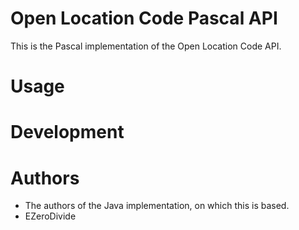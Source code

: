 # Open Location Code Pascal API

This is the Pascal implementation of the Open Location Code API.

# Usage

# Development

# Authors

* The authors of the Java implementation, on which this is based.
* EZeroDivide
